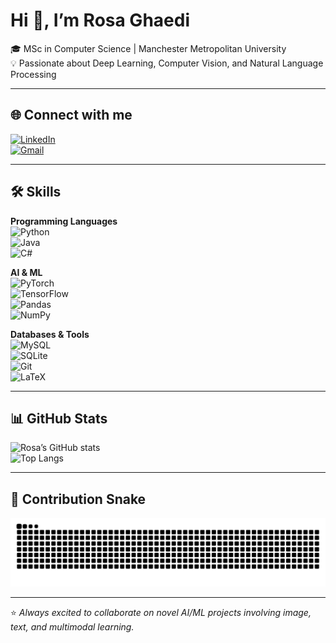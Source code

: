 # Hi 👋, I’m Rosa Ghaedi  

🎓 MSc in Computer Science | Manchester Metropolitan University  
💡 Passionate about Deep Learning, Computer Vision, and Natural Language Processing  

---

## 🌐 Connect with me  
[![LinkedIn](https://img.shields.io/badge/LinkedIn-blue?logo=linkedin&logoColor=white)](https://www.linkedin.com/in/rosa-ghaedi-b15329231/)  
[![Gmail](https://img.shields.io/badge/Gmail-red?logo=gmail&logoColor=white)](mailto:rozaghaedi90@gmail.com)  

---

## 🛠️ Skills  

**Programming Languages**  
![Python](https://img.shields.io/badge/-Python-3776AB?logo=python&logoColor=white)  
![Java](https://img.shields.io/badge/-Java-007396?logo=java&logoColor=white)  
![C#](https://img.shields.io/badge/-C%23-239120?logo=c-sharp&logoColor=white)  

**AI & ML**  
![PyTorch](https://img.shields.io/badge/-PyTorch-EE4C2C?logo=pytorch&logoColor=white)  
![TensorFlow](https://img.shields.io/badge/-TensorFlow-FF6F00?logo=tensorflow&logoColor=white)  
![Pandas](https://img.shields.io/badge/-Pandas-150458?logo=pandas&logoColor=white)  
![NumPy](https://img.shields.io/badge/-NumPy-013243?logo=numpy&logoColor=white)  

**Databases & Tools**  
![MySQL](https://img.shields.io/badge/-MySQL-4479A1?logo=mysql&logoColor=white)  
![SQLite](https://img.shields.io/badge/-SQLite-003B57?logo=sqlite&logoColor=white)  
![Git](https://img.shields.io/badge/-Git-F05032?logo=git&logoColor=white)  
![LaTeX](https://img.shields.io/badge/-LaTeX-008080?logo=latex&logoColor=white)  

---

## 📊 GitHub Stats  
![Rosa’s GitHub stats](https://github-readme-stats.vercel.app/api?username=rozaghaedi&show_icons=true&theme=radical)  
![Top Langs](https://github-readme-stats.vercel.app/api/top-langs/?username=rozaghaedi&layout=compact&theme=radical)  

---

## 🐍 Contribution Snake
[![snake gif](https://raw.githubusercontent.com/rozaghaedi/rozaghaedi/output/snake.svg)](https://raw.githubusercontent.com/rozaghaedi/rozaghaedi/output/snake.svg
)


---
⭐ *Always excited to collaborate on novel AI/ML projects involving image, text, and multimodal learning.*
